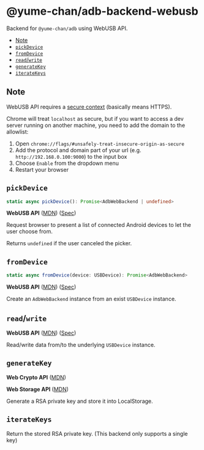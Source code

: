 # @yume-chan/adb-backend-webusb

Backend for `@yume-chan/adb` using WebUSB API.

- [Note](#note)
- [`pickDevice`](#pickdevice)
- [`fromDevice`](#fromdevice)
- [`read`/`write`](#readwrite)
- [`generateKey`](#generatekey)
- [`iterateKeys`](#iteratekeys)

## Note

WebUSB API requires a [secure context](https://developer.mozilla.org/en-US/docs/Web/Security/Secure_Contexts) (basically means HTTPS).

Chrome will treat `localhost` as secure, but if you want to access a dev server running on another machine, you need to add the domain to the allowlist:

1. Open `chrome://flags/#unsafely-treat-insecure-origin-as-secure`
2. Add the protocol and domain part of your url (e.g. `http://192.168.0.100:9000`) to the input box
3. Choose `Enable` from the dropdown menu
4. Restart your browser

## `pickDevice`

```ts
static async pickDevice(): Promise<AdbWebBackend | undefined>
```

**WebUSB API** ([MDN](https://developer.mozilla.org/en-US/docs/Web/API/USB)) ([Spec](https://wicg.github.io/webusb))

Request browser to present a list of connected Android devices to let the user choose from.

Returns `undefined` if the user canceled the picker.

## `fromDevice`

```ts
static async fromDevice(device: USBDevice): Promise<AdbWebBackend>
```

**WebUSB API** ([MDN](https://developer.mozilla.org/en-US/docs/Web/API/USB)) ([Spec](https://wicg.github.io/webusb))

Create an `AdbWebBackend` instance from an exist `USBDevice` instance.

## `read`/`write`

**WebUSB API** ([MDN](https://developer.mozilla.org/en-US/docs/Web/API/USB)) ([Spec](https://wicg.github.io/webusb))

Read/write data from/to the underlying `USBDevice` instance.

## `generateKey`

**Web Crypto API** ([MDN](https://developer.mozilla.org/en-US/docs/Web/API/Web_Crypto_API))

**Web Storage API** ([MDN](https://developer.mozilla.org/en-US/docs/Web/API/Web_Storage_API))

Generate a RSA private key and store it into LocalStorage.

## `iterateKeys`

Return the stored RSA private key. (This backend only supports a single key)

